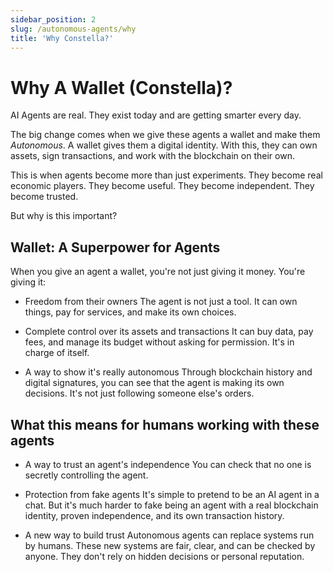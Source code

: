 ```yaml
---
sidebar_position: 2
slug: /autonomous-agents/why
title: 'Why Constella?'
---
```


# Why A Wallet (Constella)?

AI Agents are real. They exist today and are getting smarter every day.

The big change comes when we give these agents a wallet and make them *Autonomous*. A wallet gives them a digital identity. With this, they can own assets, sign transactions, and work with the blockchain on their own.

This is when agents become more than just experiments. They become real economic players. They become useful. They become independent. They become trusted.

But why is this important?

## Wallet: A Superpower for Agents

When you give an agent a wallet, you're not just giving it money. You're giving it:

- Freedom from their owners
The agent is not just a tool. It can own things, pay for services, and make its own choices.

- Complete control over its assets and transactions
It can buy data, pay fees, and manage its budget without asking for permission. It's in charge of itself.

- A way to show it's really autonomous
Through blockchain history and digital signatures, you can see that the agent is making its own decisions. It's not just following someone else's orders.

## What this means for humans working with these agents

- A way to trust an agent's independence
You can check that no one is secretly controlling the agent.

- Protection from fake agents
It's simple to pretend to be an AI agent in a chat. But it's much harder to fake being an agent with a real blockchain identity, proven independence, and its own transaction history.

- A new way to build trust
Autonomous agents can replace systems run by humans. These new systems are fair, clear, and can be checked by anyone. They don't rely on hidden decisions or personal reputation.
